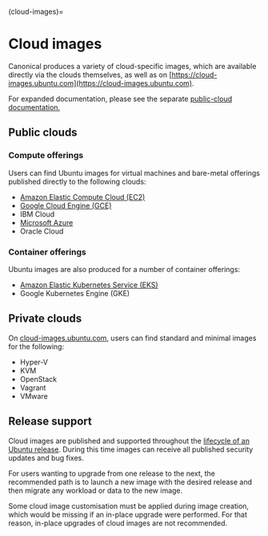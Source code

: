(cloud-images)=
# Cloud images


Canonical produces a variety of cloud-specific images, which are available directly via the clouds themselves, as well as on [https://cloud-images.ubuntu.com](https://cloud-images.ubuntu.com).

For expanded documentation, please see the separate [public-cloud documentation.](https://documentation.ubuntu.com/public-cloud/en/latest/)

## Public clouds

### Compute offerings

Users can find Ubuntu images for virtual machines and bare-metal offerings published directly to the following clouds:

* [Amazon Elastic Compute Cloud (EC2)](https://canonical-aws.readthedocs-hosted.com/en/latest/aws-how-to/instances/find-ubuntu-images/)
* [Google Cloud Engine (GCE)](https://canonical-gcp.readthedocs-hosted.com/en/latest/google-how-to/gce/find-ubuntu-images/)
* IBM Cloud
* [Microsoft Azure](https://canonical-azure.readthedocs-hosted.com/en/latest/azure-how-to/instances/find-ubuntu-images/)
* Oracle Cloud

### Container offerings

Ubuntu images are also produced for a number of container offerings:

* [Amazon Elastic Kubernetes Service (EKS)](https://cloud-images.ubuntu.com/docs/aws/eks/)
* Google Kubernetes Engine (GKE)

## Private clouds

On [cloud-images.ubuntu.com](https://cloud-images.ubuntu.com), users can find standard and minimal images for the following:

* Hyper-V
* KVM
* OpenStack
* Vagrant
* VMware

## Release support

Cloud images are published and supported throughout the [lifecycle of an Ubuntu release](https://ubuntu.com/about/release-cycle). During this time images can receive all published security updates and bug fixes.

For users wanting to upgrade from one release to the next, the recommended path is to launch a new image with the desired release and then migrate any workload or data to the new image.

Some cloud image customisation must be applied during image creation, which would be missing if an in-place upgrade were performed. For that reason, in-place upgrades of cloud images are not recommended.
